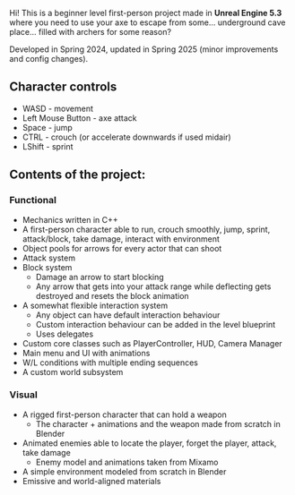 Hi! This is a beginner level first-person project made in **Unreal Engine 5.3** where you need to use your axe to escape from some... underground cave place... filled with archers for some reason?

Developed in Spring 2024, updated in Spring 2025 (minor improvements and config changes).

## Character controls

- WASD - movement
- Left Mouse Button - axe attack
- Space - jump
- CTRL - crouch (or accelerate downwards if used midair)
- LShift - sprint

## Contents of the project:

### Functional

- Mechanics written in C++
- A first-person character able to run, crouch smoothly, jump, sprint, attack/block, take damage, interact with environment
- Object pools for arrows for every actor that can shoot
- Attack system
- Block system
  - Damage an arrow to start blocking
  - Any arrow that gets into your attack range while deflecting gets destroyed and resets the block animation
- A somewhat flexible interaction system
  - Any object can have default interaction behaviour
  - Custom interaction behaviour can be added in the level blueprint
  - Uses delegates
- Custom core classes such as PlayerController, HUD, Camera Manager
- Main menu and UI with animations
- W/L conditions with multiple ending sequences
- A custom world subsystem

### Visual

- A rigged first-person character that can hold a weapon
  - The character + animations and the weapon made from scratch in Blender
- Animated enemies able to locate the player, forget the player, attack, take damage
  - Enemy model and animations taken from Mixamo
- A simple environment modeled from scratch in Blender
- Emissive and world-aligned materials
